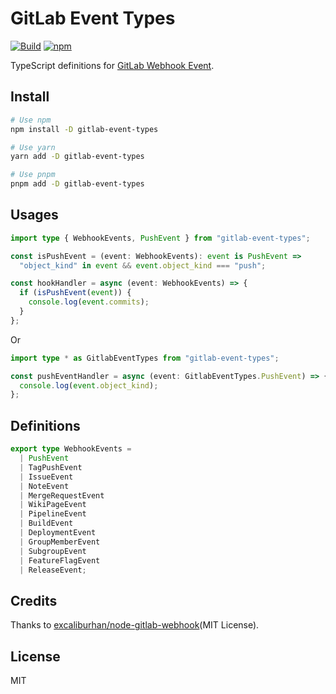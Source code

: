 # GitLab Event Types

[![Build](https://github.com/lawvs/gitlab-event-types/actions/workflows/build.yml/badge.svg)](https://github.com/lawvs/gitlab-event-types/actions/workflows/build.yml)
[![npm](https://img.shields.io/npm/v/gitlab-event-types)](https://www.npmjs.com/package/gitlab-event-types)

TypeScript definitions for [GitLab Webhook Event](https://docs.gitlab.com/ee/user/project/integrations/webhook_events.html).

## Install

```sh
# Use npm
npm install -D gitlab-event-types

# Use yarn
yarn add -D gitlab-event-types

# Use pnpm
pnpm add -D gitlab-event-types
```

## Usages

```ts
import type { WebhookEvents, PushEvent } from "gitlab-event-types";

const isPushEvent = (event: WebhookEvents): event is PushEvent =>
  "object_kind" in event && event.object_kind === "push";

const hookHandler = async (event: WebhookEvents) => {
  if (isPushEvent(event)) {
    console.log(event.commits);
  }
};
```

Or

```ts
import type * as GitlabEventTypes from "gitlab-event-types";

const pushEventHandler = async (event: GitlabEventTypes.PushEvent) => {
  console.log(event.object_kind);
};
```

## Definitions

```ts
export type WebhookEvents =
  | PushEvent
  | TagPushEvent
  | IssueEvent
  | NoteEvent
  | MergeRequestEvent
  | WikiPageEvent
  | PipelineEvent
  | BuildEvent
  | DeploymentEvent
  | GroupMemberEvent
  | SubgroupEvent
  | FeatureFlagEvent
  | ReleaseEvent;
```

## Credits

Thanks to [excaliburhan/node-gitlab-webhook](https://github.com/excaliburhan/node-gitlab-webhook)(MIT License).

## License

MIT
